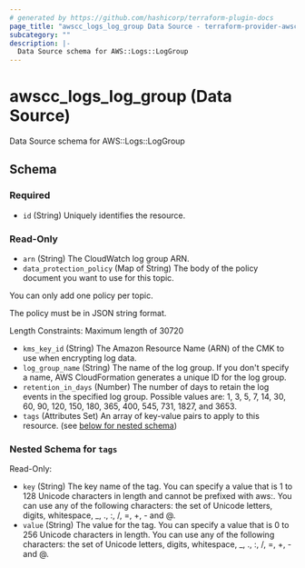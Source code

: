 ```yaml
---
# generated by https://github.com/hashicorp/terraform-plugin-docs
page_title: "awscc_logs_log_group Data Source - terraform-provider-awscc"
subcategory: ""
description: |-
  Data Source schema for AWS::Logs::LogGroup
---
```


# awscc_logs_log_group (Data Source)

Data Source schema for AWS::Logs::LogGroup



<!-- schema generated by tfplugindocs -->
## Schema

### Required

- `id` (String) Uniquely identifies the resource.

### Read-Only

- `arn` (String) The CloudWatch log group ARN.
- `data_protection_policy` (Map of String) The body of the policy document you want to use for this topic.

You can only add one policy per topic.

The policy must be in JSON string format.

Length Constraints: Maximum length of 30720
- `kms_key_id` (String) The Amazon Resource Name (ARN) of the CMK to use when encrypting log data.
- `log_group_name` (String) The name of the log group. If you don't specify a name, AWS CloudFormation generates a unique ID for the log group.
- `retention_in_days` (Number) The number of days to retain the log events in the specified log group. Possible values are: 1, 3, 5, 7, 14, 30, 60, 90, 120, 150, 180, 365, 400, 545, 731, 1827, and 3653.
- `tags` (Attributes Set) An array of key-value pairs to apply to this resource. (see [below for nested schema](#nestedatt--tags))

<a id="nestedatt--tags"></a>
### Nested Schema for `tags`

Read-Only:

- `key` (String) The key name of the tag. You can specify a value that is 1 to 128 Unicode characters in length and cannot be prefixed with aws:. You can use any of the following characters: the set of Unicode letters, digits, whitespace, _, ., :, /, =, +, - and @.
- `value` (String) The value for the tag. You can specify a value that is 0 to 256 Unicode characters in length. You can use any of the following characters: the set of Unicode letters, digits, whitespace, _, ., :, /, =, +, - and @.


